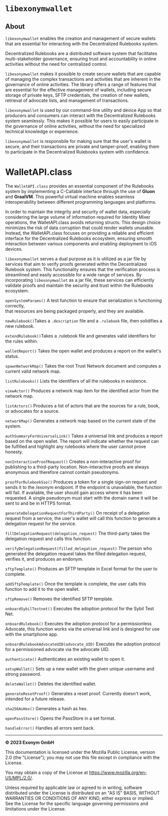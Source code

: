 # `libexonymwallet`

## About

`libexonymwallet` enables the creation and management of secure 
wallets that are essential for interacting with the Decentralized 
Rulebooks system. 

Decentralized Rulebooks are a distributed software system that facilitates 
multi-stakeholder governance, ensuring trust and accountability in online 
activities without the need for centralized control.

`libexonymwallet` makes it possible to create secure wallets that are 
capable of managing the complex transactions and activities that are 
inherent in the governance of online activities. The library offers a 
range of features that are essential for the effective management of 
wallets, including secure storage of private keys, SFTP credentials, 
the creation of new wallets, retrieval of advocate lists, and management 
of transactions.

`libexonymwallet` is used by our command-line utility and device App 
so that producers and consumers can interact with the Decentralized 
Rulebooks system seamlessly. This makes it possible for users to 
easily participate in the governance of online activities, without 
the need for specialized technical knowledge or experience. 

`libexonymwallet` is responsbile for making sure that the user's wallet 
is secure, and their transactions are private and tamper-proof, enabling 
them to participate in the Decentralized Rulebooks system with confidence.

# WalletAPI.class
The `WalletAPI.class` provides an essential component of the Rulebooks system by 
implementing a C-Callable interface through the use of __Gluon__ and __GraalVM__. This powerful 
virtual machine enables seamless interoperability between different programming 
languages and platforms.

In order to maintain the integrity and security of wallet data, especially considering 
the large volume of information required for Identity Mixer operations, the WalletAPI.class 
avoids returning structs. This design choice minimizes the risk of data corruption that 
could render wallets unusable. Instead, the WalletAPI.class focuses on providing a 
reliable and efficient interface for the Decentralized Rulebooks ecosystem, ensuring 
smooth interaction between various components and enabling deployment to iOS devices.

`libexonymwallet` serves a dual purpose as it is utilized as a jar file by services 
that aim to verify proofs generated within the Decentralized Rulebook system. This 
functionality ensures that the verification process is streamlined and easily accessible 
for a wide range of services. By incorporating `libexonymwallet` as a jar file, these 
services can efficiently validate proofs and maintain the security and trust within the 
Rulebooks ecosystem. 

`openSystemParams()` A test function to ensure that serialization is functioning correctly,  
that resources are being packaged properly, and they are available.

`newRulebook()`Takes a `.description` file and a `.rulebook` file, then solidifies a new rulebook.


`extendRulebook()`Takes a .rulebook file and generates valid identifiers for the rules within.

`walletReport()`
Takes the open wallet and produces a report on the wallet's status.

`spawnNetworkMap()`
Takes the root Trust Network document and computes a current valid network map.

`listRulebooks()`
Lists the identifiers of all the rulebooks in existence.

`viewActor()`
Produces a network map item for the identified actor from the network map.

`listActors()`
Produces a list of actors that are the sources for a rule, book, or advocates for a source.

`networkMap()`
Generates a network map based on the current state of the system.

`authSummaryForUniversalLink()`
Takes a universal link and produces a report based on the open wallet. The report will indicate whether the request can be fulfilled and highlight any rulebooks where the user cannot prove honesty.

`nonInteractiveProofRequest()`
Creates a non-interactive proof for publishing to a third-party location. Non-interactive proofs are always anonymous and therefore cannot contain pseudonyms.

`proofForRulebookSso()`
Produces a token for a single sign-on request and sends it to the /exonym endpoint. If the endpoint is unavailable, the function will fail. If available, the user should gain access where it has been requested. A single pseudonym must start with the domain name it will be sent to and be in HTTPS format.

`generateDelegationRequestForThirdParty()`
On receipt of a delegation request from a service, the user's wallet will call this function to generate a delegation request for the service.

`fillDelegationRequest(delegation_request)`
The third-party takes the delegation request and calls this function.

`verifyDelegationRequest(filled_delegation_request)`
The person who generated the delegation request takes the filled delegation request, verifies it, and produces an endonym.

`sftpTemplate()`
Produces an SFTP template in Excel format for the user to complete.

`addSftpTemplate()`
Once the template is complete, the user calls this function to add it to the open wallet.

`sftpRemove()` Removes the identified SFTP template.

`onboardSybilTestnet()` Executes the adoption protocol for the Sybil Test Net.

`onboardRulebook()` Executes the adoption protocol for a permissionless Advocate, this function works via the universal link and is designed for use with the smartphone app.

`onboardRulebookAdvocateUID(advocate_UID)`
Executes the adoption protocol for a permissioned advocate via the advocate UID.

`authenticate()`
Authenticates an existing wallet to open it.

`setupWallet()`
Sets up a new wallet with the given unique username and strong password.

`deleteWallet()`
Deletes the identified wallet. 

`generateResetProof()`
Generates a reset proof. Currently doesn't work, intended for a future release.

`sha256AsHex()`
Generates a hash as hex.

`openPassStore()`
Opens the PassStore in a set format.

`handleError()`
Handles all errors sent back.
_______

__&copy; 2023 Exonym GmbH__

This documentation is licensed under the Mozilla Public License, version 2.0 (the "License"); you may not use this file except in compliance with the License.

You may obtain a copy of the License at https://www.mozilla.org/en-US/MPL/2.0/.

Unless required by applicable law or agreed to in writing, software distributed under the License is distributed on an "AS IS" BASIS, WITHOUT WARRANTIES OR CONDITIONS OF ANY KIND, either express or implied. See the License for the specific language governing permissions and limitations under the License.
